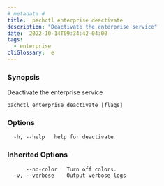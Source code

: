 ```yaml
---
# metadata # 
title:  pachctl enterprise deactivate
description: "Deactivate the enterprise service"
date:  2022-10-14T09:34:42-04:00
tags:
  - enterprise
cliGlossary:  e
---
```


### Synopsis

Deactivate the enterprise service

```
pachctl enterprise deactivate [flags]
```

### Options

```
  -h, --help   help for deactivate
```

### Inherited Options

```
      --no-color   Turn off colors.
  -v, --verbose    Output verbose logs
```

